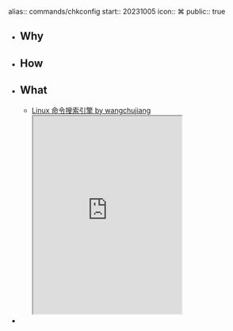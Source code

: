 alias:: commands/chkconfig
start:: 20231005
icon:: ⌘
public:: true

- ## Why
- ## How
- ## What
  - [Linux 命令搜索引擎 by wangchujiang](https://wangchujiang.com/linux-command/c/cat.html)
    <iframe src="https://wangchujiang.com/linux-command/c/chkconfig.html" style="height: 400px"></iframe>
-